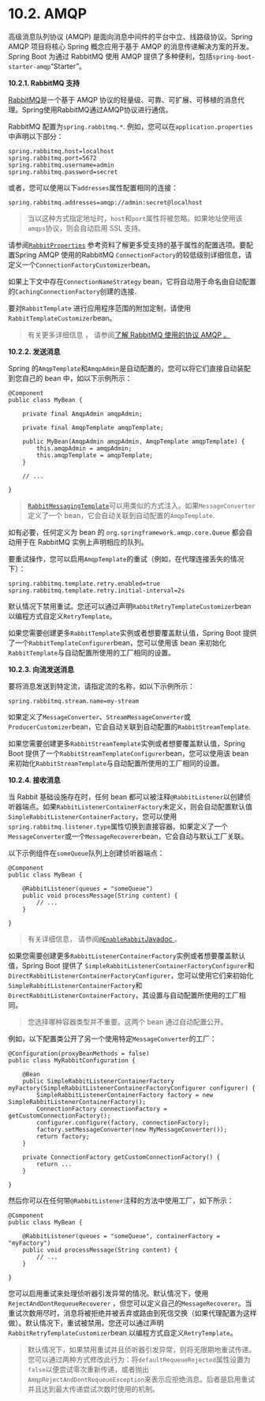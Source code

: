 # 10.2. AMQP

高级消息队列协议 (AMQP) 是面向消息中间件的平台中立、线路级协议。Spring AMQP 项目将核心 Spring 概念应用于基于 AMQP 的消息传递解决方案的开发。Spring Boot 为通过 RabbitMQ 使用 AMQP 提供了多种便利，包括`spring-boot-starter-amqp`“Starter”。

**10.2.1. RabbitMQ 支持**

[RabbitMQ](https://www.rabbitmq.com/)是一个基于 AMQP 协议的轻量级、可靠、可扩展、可移植的消息代理。Spring使用RabbitMQ通过AMQP协议进行通信。

RabbitMQ 配置为`spring.rabbitmq.*`. 例如，您可以在`application.properties` 中声明以下部分：

```
spring.rabbitmq.host=localhost
spring.rabbitmq.port=5672
spring.rabbitmq.username=admin
spring.rabbitmq.password=secret
```

或者，您可以使用以下`addresses`属性配置相同的连接：

```
spring.rabbitmq.addresses=amqp://admin:secret@localhost
```

> 当以这种方式指定地址时，`host`和`port`属性将被忽略。如果地址使用该`amqps`协议，则会自动启用 SSL 支持。

请参阅[`RabbitProperties`](https://github.com/spring-projects/spring-boot/tree/v3.2.0/spring-boot-project/spring-boot-autoconfigure/src/main/java/org/springframework/boot/autoconfigure/amqp/RabbitProperties.java) 参考资料了解更多受支持的基于属性的配置选项。要配置Spring AMQP 使用的RabbitMQ `ConnectionFactory`的较低级别详细信息，请定义一个`ConnectionFactoryCustomizer`bean。

如果上下文中存在`ConnectionNameStrategy` bean，它将自动用于命名由自动配置的`CachingConnectionFactory`创建的连接.

要对`RabbitTemplate` 进行应用程序范围的附加定制，请使用`RabbitTemplateCustomizer`bean。

> 有关更多详细信息 ， 请参阅[了解 RabbitMQ 使用的协议 AMQP 。](https://spring.io/blog/2010/06/14/understanding-amqp-the-protocol-used-by-rabbitmq/)

**10.2.2. 发送消息**

Spring 的`AmqpTemplate`和`AmqpAdmin`是自动配置的，您可以将它们直接自动装配到您自己的 bean 中，如以下示例所示：

```
@Component
public class MyBean {

    private final AmqpAdmin amqpAdmin;

    private final AmqpTemplate amqpTemplate;

    public MyBean(AmqpAdmin amqpAdmin, AmqpTemplate amqpTemplate) {
        this.amqpAdmin = amqpAdmin;
        this.amqpTemplate = amqpTemplate;
    }

    // ...

}
```

> [`RabbitMessagingTemplate`](https://docs.spring.io/spring-amqp/docs/3.1.0/api/org/springframework/amqp/rabbit/core/RabbitMessagingTemplate.html)可以用类似的方式注入。如果`MessageConverter`定义了一个 bean，它会自动关联到自动配置的`AmqpTemplate`.

如有必要，任何定义为 bean 的 `org.springframework.amqp.core.Queue` 都会自动用于在 RabbitMQ 实例上声明相应的队列。

要重试操作，您可以启用`AmqpTemplate`的重试（例如，在代理连接丢失的情况下）：

```
spring.rabbitmq.template.retry.enabled=true
spring.rabbitmq.template.retry.initial-interval=2s
```

默认情况下禁用重试。您还可以通过声明`RabbitRetryTemplateCustomizer`bean 以编程方式自定义`RetryTemplate`。

如果您需要创建更多`RabbitTemplate`实例或者想要覆盖默认值，Spring Boot 提供了一个`RabbitTemplateConfigurer`bean，您可以使用该 bean 来初始化`RabbitTemplate`与自动配置所使用的工厂相同的设置。

**10.2.3. 向流发送消息**

要将消息发送到特定流，请指定流的名称，如以下示例所示：

```
spring.rabbitmq.stream.name=my-stream
```

如果定义了`MessageConverter`、`StreamMessageConverter`或`ProducerCustomizer`bean，它会自动关联到自动配置的`RabbitStreamTemplate`.

如果您需要创建更多`RabbitStreamTemplate`实例或者想要覆盖默认值，Spring Boot 提供了一个`RabbitStreamTemplateConfigurer`bean，您可以使用该 bean 来初始化`RabbitStreamTemplate`与自动配置所使用的工厂相同的设置。

**10.2.4. 接收消息**

当 Rabbit 基础设施存在时，任何 bean 都可以被注释`@RabbitListener`以创建侦听器端点。如果`RabbitListenerContainerFactory`未定义，则会自动配置默认值`SimpleRabbitListenerContainerFactory`，您可以使用`spring.rabbitmq.listener.type`属性切换到直接容器。如果定义了一个`MessageConverter`或一个`MessageRecoverer`bean，它会自动与默认工厂关联。

以下示例组件在`someQueue`队列上创建侦听器端点：

```
@Component
public class MyBean {

    @RabbitListener(queues = "someQueue")
    public void processMessage(String content) {
        // ...
    }

}
```

> 有关详细信息， 请参阅[`@EnableRabbit`Javadoc ](https://docs.spring.io/spring-amqp/docs/3.1.0/api/org/springframework/amqp/rabbit/annotation/EnableRabbit.html)。

如果您需要创建更多`RabbitListenerContainerFactory`实例或者想要覆盖默认值，Spring Boot 提供了 `SimpleRabbitListenerContainerFactoryConfigurer`和 `DirectRabbitListenerContainerFactoryConfigurer`，您可以使用它们来初始化 `SimpleRabbitListenerContainerFactory`和 `DirectRabbitListenerContainerFactory`，其设置与自动配置所使用的工厂相同。

> 您选择哪种容器类型并不重要。这两个 bean 通过自动配置公开。

例如，以下配置类公开了另一个使用特定`MessageConverter`的工厂：

```
@Configuration(proxyBeanMethods = false)
public class MyRabbitConfiguration {

    @Bean
    public SimpleRabbitListenerContainerFactory myFactory(SimpleRabbitListenerContainerFactoryConfigurer configurer) {
        SimpleRabbitListenerContainerFactory factory = new SimpleRabbitListenerContainerFactory();
        ConnectionFactory connectionFactory = getCustomConnectionFactory();
        configurer.configure(factory, connectionFactory);
        factory.setMessageConverter(new MyMessageConverter());
        return factory;
    }

    private ConnectionFactory getCustomConnectionFactory() {
        return ...
    }

}
```

然后你可以在任何带`@RabbitListener`注释的方法中使用工厂，如下所示：

```
@Component
public class MyBean {

    @RabbitListener(queues = "someQueue", containerFactory = "myFactory")
    public void processMessage(String content) {
        // ...
    }

}
```

您可以启用重试来处理侦听器引发异常的情况。默认情况下，使用`RejectAndDontRequeueRecoverer` ，但您可以定义自己的`MessageRecoverer`。当重试次数用尽时，消息将被拒绝并被丢弃或路由到死信交换（如果代理配置为这样做）。默认情况下，重试被禁用。您还可以通过声明`RabbitRetryTemplateCustomizer`bean 以编程方式自定义`RetryTemplate`。

> 默认情况下，如果禁用重试并且侦听器引发异常，则将无限期地重试传递。您可以通过两种方式修改此行为：将`defaultRequeueRejected`属性设置为`false`以便尝试零次重新传递，或者抛出`AmqpRejectAndDontRequeueException`来表示应拒绝消息。后者是启用重试并且达到最大传递尝试次数时使用的机制。
